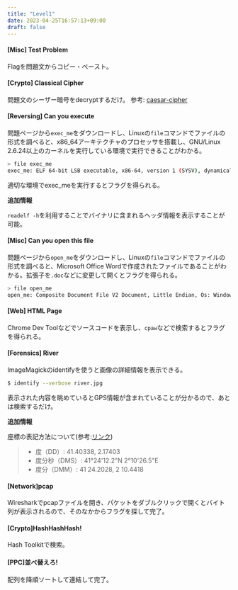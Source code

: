 ```yaml
---
title: "Level1"
date: 2023-04-25T16:57:13+09:00
draft: false
---
```


#### [Misc] Test Problem

Flagを問題文からコピー・ペースト。

#### [Crypto] Classical Cipher

問題文のシーザー暗号をdecryptするだけ。
参考: [caesar-cipher](../../../python/cookbook/caesar-cipher/)

#### [Reversing] Can you execute

問題ページから`exec_me`をダウンロードし、Linuxの`file`コマンドでファイルの形式を調べると、x86_64アーキテクチャのプロセッサを搭載し、GNU/Linux 2.6.24以上のカーネルを実行している環境で実行できることがわかる。

```bash
> file exec_me
exec_me: ELF 64-bit LSB executable, x86-64, version 1 (SYSV), dynamically linked, interpreter /lib64/ld-linux-x86-64.so.2, for GNU/Linux 2.6.24
```

適切な環境でexec_meを実行するとフラグを得られる。

**追加情報**

`readelf -h`を利用することでバイナリに含まれるヘッダ情報を表示することが可能。

#### [Misc] Can you open this file

問題ページから`open_me`をダウンロードし、Linuxの`file`コマンドでファイルの形式を調べると、Microsoft Office Wordで作成されたファイルであることがわかる。拡張子を`.doc`などに変更して開くとフラグを得られる。

```bash
> file open_me
open_me: Composite Document File V2 Document, Little Endian, Os: Windows, Version 10.0, Code page: 932, Author: v, Template: Normal.dotm, Last Saved By: v, Revision Number: 1, Name of Creating Application: Microsoft Office Word, Total Editing Time: 28:00, Create Time/Date: Mon Oct 12 04:27:00 2015, Last Saved Time/Date: Mon Oct 12 04:55:00 2015, Number of Pages: 1, Number of Words: 3, Number of Characters: 23, Security: 0
```

#### [Web] HTML Page

Chrome Dev Toolなどでソースコードを表示し、`cpaw`などで検索するとフラグを得られる。

#### [Forensics] River

ImageMagickのidentifyを使うと画像の詳細情報を表示できる。

```bash
$ identify --verbose river.jpg
```

表示された内容を眺めているとGPS情報が含まれていることが分かるので、あとは検索するだけ。

**追加情報**

座標の表記方法について(参考:[リンク](https://support.google.com/maps/answer/18539?hl=ja&co=GENIE.Platform%3DDesktop))
> - 度（DD）: 41.40338, 2.17403
> - 度分秒（DMS）: 41°24'12.2"N 2°10'26.5"E
> - 度分（DMM）: 41 24.2028, 2 10.4418

#### [Network]pcap

Wiresharkでpcapファイルを開き、パケットをダブルクリックで開くとバイト列が表示されるので、そのなかからフラグを探して完了。

#### [Crypto]HashHashHash!

Hash Toolkitで検索。
#### [PPC]並べ替えろ!

配列を降順ソートして連結して完了。
